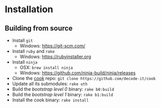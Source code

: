 # Installation

## Building from source

* Install `git`
    * Windows: https://git-scm.com/
* Install `ruby` and `rake`
    * Windows: https://rubyinstaller.org
* Install `ninja`
    * OSX: `brew install ninja`
    * Windows: https://github.com/ninja-build/ninja/releases
* Clone the [cook](https://github.com/decode-it/cook) repo: `git clone https://github.com/decode-it/cook`
* Update all its submodules: `rake uth`
* Build the _bootstrap level 0_ binary: `rake b0:build`
* Build the _bootstrap level 1_ binary: `rake b1:build`
* Install the cook binary: `rake install`
